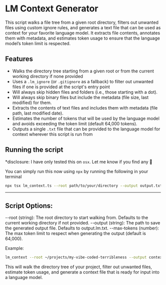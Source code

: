 # LM Context Generator

This script walks a file tree from a given root directory, filters out unwanted files using custom ignore rules, and generates a text file that can be used as context for your favorite language model. It extracts file contents, annotates them with metadata, and estimates token usage to ensure that the language model’s token limit is respected.

## Features
- Walks the directory tree starting from a given root or from the current working directory if none provided
- Uses a `.lm_ignore` (or `.gitignore` as a fallback) to filter out unwanted files if one is provided at the script's entry point
- Will always skip hidden files and folders (i.e., those starting with a dot).
- Will always skip binary files but include the metadata (file size, last modified) for them.
- Extracts the contents of text files and includes them with metadata (file path, last modified date).
- Estimates the number of tokens that will be used by the language model and avoids exceeding the token limit (default 64,000 tokens).
- Outputs a single `.txt` file that can be provided to the language model for context wherever this script is run from


## Running the script
*disclosure:  I have only tested this on `osx`.  Let me know if you find any 🐞

You can simply run this now using `npx` by running the following in your terminal
```sh
npx tsx lm_context.ts --root path/to/your/directory --output output.txt
```


---

## Script Options:
--root (string): The root directory to start walking from. Defaults to the current working directory if not provided.
--output (string): The path to save the generated output file. Defaults to output.lm.txt.
--max-tokens (number): The max token limit to respect when generating the output (default is 64,000).

Example:
```sh
lm_context --root ~/projects/my-vibe-coded-terribleness --output context.txt --max-tokens 64000
```
This will walk the directory tree of your project, filter out unwanted files, estimate token usage, and generate a context file that is ready for input into a language model.  

